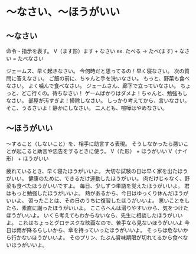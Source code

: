 # 〜なさい、〜ほうがいい

## 〜なさい
命令・指示を表す。
V（ます形）ます + なさい ex. たべる → たべ(ます) + なさい = たべなさい

ジェームス、早く起きなさい。
今何時だと思ってるの！早く寝なさい。
次の質問に答えなさい。
ご飯の前に、ちゃんと手を洗いなさい。
もっと、野菜も食べなさい。
よく噛んで食べなさい。
ジェームさん、廊下で立っていなさい。
ちょっと、どこ行くの。待ちなさい！
ゲームばかりはダメよ！ちゃんと、勉強もしなさい。
部屋が汚すぎよ！掃除しなさい。
しっかり考えてから、言いなさい。
そこ、うるさいよ！静かにしなさい。
二人とも、喧嘩はやめなさい。

## 〜ほうがいい
〜すること（しないこと）を、相手に助言する表現。 そうしなかったら悪いことが起こると助言や忠告をするときに使う。
V（た形） + ほうがいい V（ナイ形） + ほうがいい

疲れているとき、早く寝たほうがいいよ。
大切な試験の日は早く家を出たほうがいい。
健康のために、できるだけ運動したほうがいい。
肉だけじゃなく、野菜も食べたほうがいいですよ。
毎日、少しずつ単語を覚えたほうがいいよ。
君はもっと勉強したほうがいいよ。
熱があるから、今日はゆっくり休んだほうがいいよ。
習ったことは、その日のうちに復習したほうがいいよ。
悪いことをしたら、素直に謝ったほうがいいよ。
ここらへんは滑りやすいから、気をつけたほうがいいよ。
いくら考えてもわからないなら、先生に相談したほうがいいよ。
これはちょっとグロテスクな映画なので、苦手なら見ないほうがいいよ
今日は雨が降るらしいから、傘を持っていったほうがいいよ。
そっちは危ないから行かないほうがいいよ。
そのプリン、たぶん賞味期限が切れてるから食べないほうがいいよ。